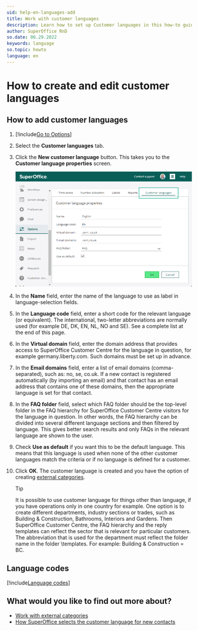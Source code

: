 ```yaml
---
uid: help-en-languages-add
title: Work with customer languages
description: Learn how to set up Customer languages in this how-to guide.
author: SuperOffice RnD
so.date: 06.29.2022
keywords: language
so.topic: howto
language: en
---
```


# How to create and edit customer languages

## How to add customer languages

1. [!include[Go to Options](../includes/open-options.md)]

2. Select the **Customer languages** tab.

3. Click the **New customer language** button. This takes you to the **Customer language properties** screen.

    ![You can set up a new language in the Customer language properties dialog -screenshot][img1]

4. In the **Name** field, enter the name of the language to use as label in language-selection fields.

5. In the **Language code** field, enter a short code for the relevant language (or equivalent). The international, two-letter abbreviations are normally used (for example DE, DK, EN, NL, NO and SE). See a complete list at the end of this page.

6. In the **Virtual domain** field, enter the domain address that provides access to SuperOffice Customer Centre for the language in question, for example germany.liberty.com. Such domains must be set up in advance.

7. In the **Email domains** field, enter a list of email domains (comma-separated), such as: no, se, co.uk. If a new contact is registered automatically (by importing an email) and that contact has an email address that contains one of these domains, then the appropriate language is set for that contact.

8. In the **FAQ folder** field, select which FAQ folder should be the top-level folder in the FAQ hierarchy for SuperOffice Customer Centre visitors for the language in question. In other words, the FAQ hierarchy can be divided into several different language sections and then filtered by language. This gives better search results and only FAQs in the relevant language are shown to the user.

9. Check **Use as default** if you want this to be the default language. This means that this language is used when none of the other customer languages match the criteria or if no language is defined for a customer.

10. Click **OK**. The customer language is created and you have the option of creating [external categories][1].

    > [!TIP]
    > It is possible to use customer language for things other than language, if you have operations only in one country for example. One option is to create different departments, industry sections or trades, such as Building & Construction, Bathrooms, Interiors and Gardens. Then SuperOffice Customer Centre, the FAQ hierarchy and the reply templates can reflect the sector that is relevant for particular customers. The abbreviation that is used for the department must reflect the folder name in the folder \\templates. For example: Building & Construction = BC.

## Language codes

[!include[Language codes](includes/language-codes.md)]

## What would you like to find out more about?

* [Work with external categories][1]
* [How SuperOffice selects the customer language for new contacts][2]

<!-- Referenced links -->
[1]: external-categories.md
[2]: select-language.md

<!-- Referenced images -->
[img1]: ../../../../../media/loc/en/admin/customer-centre-language.png
